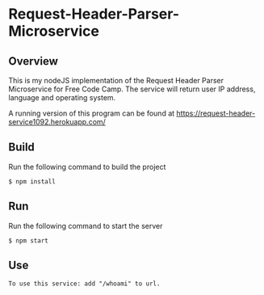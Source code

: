 # Request-Header-Parser-Microservice

## Overview

This is my nodeJS implementation of the Request Header Parser Microservice for Free Code Camp. 
The service will return user IP address, language and operating system.


A running version of this program can be found at https://request-header-service1092.herokuapp.com/

## Build

Run the following command to build the project

    $ npm install 

## Run

Run the following command to start the server 

    $ npm start
    
## Use
    To use this service: add "/whoami" to url.
